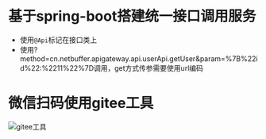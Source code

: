# 基于spring-boot搭建统一接口调用服务
* 使用`@Api`标记在接口类上
* 使用?method=cn.netbuffer.apigateway.api.userApi.getUser&param=%7B%22id%22:%2211%22%7D调用，get方式传参需要使用url编码

# 微信扫码使用gitee工具
![gitee工具](https://s1.ax1x.com/2018/08/10/P60MMF.jpg)